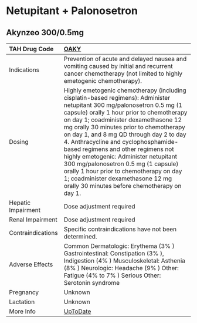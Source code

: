 # Netupitant + Palonosetron

## Akynzeo 300/0.5mg

| TAH Drug Code      | [OAKY](https://www.tahsda.org.tw/drugs/hissearch.php?drug_code=OAKY)                                                                                                                                                                                                                                                                                                                                                                                                                                                                                                                           |
|:-------------------|:-----------------------------------------------------------------------------------------------------------------------------------------------------------------------------------------------------------------------------------------------------------------------------------------------------------------------------------------------------------------------------------------------------------------------------------------------------------------------------------------------------------------------------------------------------------------------------------------------|
| Indications        | Prevention of acute and delayed nausea and vomiting caused by initial and recurrent cancer chemotherapy (not limited to highly emetogenic chemotherapy).                                                                                                                                                                                                                                                                                                                                                                                                                                       |
| Dosing             | Highly emetogenic chemotherapy (including cisplatin-based regimens): Administer netupitant 300 mg/palonosetron 0.5 mg (1 capsule) orally 1 hour prior to chemotherapy on day 1; coadminister dexamethasone 12 mg orally 30 minutes prior to chemotherapy on day 1, and 8 mg QD through day 2 to day 4. Anthracycline and cyclophosphamide-based regimens and other regimens not highly emetogenic: Administer netupitant 300 mg/palonosetron 0.5 mg (1 capsule) orally 1 hour prior to chemotherapy on day 1; coadminister dexamethasone 12 mg orally 30 minutes before chemotherapy on day 1. |
| Hepatic Impairment | Dose adjustment required                                                                                                                                                                                                                                                                                                                                                                                                                                                                                                                                                                       |
| Renal Impairment   | Dose adjustment required                                                                                                                                                                                                                                                                                                                                                                                                                                                                                                                                                                       |
| Contraindications  | Specific contraindications have not been determined.                                                                                                                                                                                                                                                                                                                                                                                                                                                                                                                                           |
| Adverse Effects    | Common Dermatologic: Erythema (3% ) Gastrointestinal: Constipation (3% ), Indigestion (4% ) Musculoskeletal: Asthenia (8% ) Neurologic: Headache (9% ) Other: Fatigue (4% to 7% ) Serious Other: Serotonin syndrome                                                                                                                                                                                                                                                                                                                                                                            |
| Pregnancy          | Unknown                                                                                                                                                                                                                                                                                                                                                                                                                                                                                                                                                                                        |
| Lactation          | Unknown                                                                                                                                                                                                                                                                                                                                                                                                                                                                                                                                                                                        |
| More Info          | [UpToDate](https://www.uptodate.com/contents/netupitant-and-palonosetron-drug-information)                                                                                                                                                                                                                                                                                                                                                                                                                                                                                                     |

